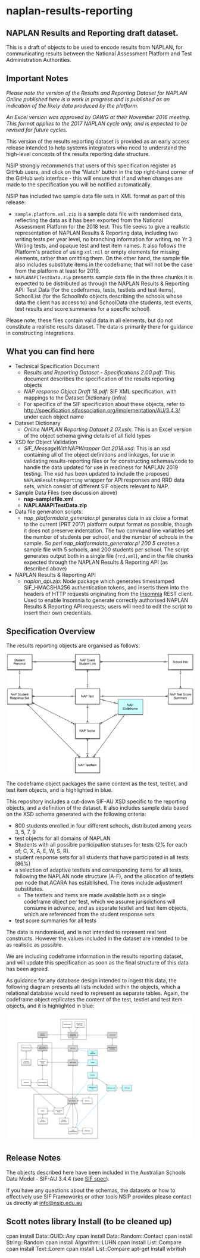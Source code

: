 # naplan-results-reporting


## NAPLAN Results and Reporting draft dataset. 
This is a draft of objects to be used to  encode results from NAPLAN, for communicating results between the National Assessment Platform and Test Administration Authorities.

## Important Notes

_Please note the version of the Results and Reporting Dataset for NAPLAN Online published here is a work in progress and is published as an indication of the likely data produced by the platform._
 
_An Excel version was approved by OAWG at their November 2016 meeting. This format applies to the 2017 NAPLAN cycle only, and is expected to be revised for future cycles._ 


This version of the results reporting dataset is provided as an early access release intended to help systems integrators who need to understand the high-level concepts of the results reporting data structure.

NSIP strongly recommends that users of this specification register as GitHub users, and click on the 'Watch' button in the top right-hand corner of the GitHub web interface - this will ensure that if and when changes are made to the specification you will be notified automatically.

NSIP has included two sample data file sets in XML format as part of this release: 

* `sample.platform.xml.zip` is a sample data file with randomised data, reflecting the data as it has been exported from the National Assessment Platform for the 2018 test. This file seeks to give a realistic representation of NAPLAN Results & Reporting data, including two writing tests per year level, no branching information for writing, no Yr 3 Writing tests, and opaque test and test item names. It also follows the Platform's practice of using `xsl:nil` or empty elements for missing elements, rather than omitting them. On the other hand, the sample file also includes substitute items in the codeframe; that will not be the case from the platform at least for 2019.
* `NAPLANAPITestData.zip` presents sample data file in the three chunks it is expected to be distributed as through the NAPLAN Results & Reporting API: Test Data (for the codeframes, tests, testlets and test items), SchoolList (for the SchoolInfo objects describing the schools whose data the client has access to) and SchoolData (the students, test events, test results and score summaries for a specific school).

Please note, these files contain valid data in all elements, but do not constitute a realistic results dataset. The data is primarily there for guidance in constructing integrations.


## What you can find here

* Technical Specification Document
  * _Results and Reporting Dataset - Specifications 2.00.pdf_: This document describes the specification of the results reporting objects
  * _NAP response Object Draft 18.pdf_: SIF XML specification, with mappings to the Dataset Dictionary (infra)
  * For specifics of the SIF specification about these objects, refer to http://specification.sifassociation.org/Implementation/AU/3.4.3/ under each object name
* Dataset Dictionary
  * _Online NAPLAN Reporting Dataset 2 07.xslx_: This is an Excel version of the object schema giving details of all field types 
* XSD for Object Validation
  * _SIF_MessageWithNAPWrapper Oct 2018.xsd_: This is an xsd containing all of the object definitions and linkages, for use in validating results-reporting files or for constructing schemas/code to handle the data updated for use in readiness for NAPLAN 2019 testing. The xsd has been updated to include the proposed `NAPLANResultsReporting` wrapper for API responses and RRD data sets, which consist of different SIF objects relevant to NAP.
* Sample Data Files (see discussion above)
  * **nap-samplefile.xml**
  * **NAPLANAPITestData.zip**
* Data file generation scripts:
  * _nap_platformdata_generator.pl_ generates data in as close a format to the current (PRT 2017) platform output format as possible, though it does not preserve indentation. The two command line variables set the number of students per school, and the number of schools in the sample. So _perl nap_platformdata_generator.pl 200 5_ creates a sample file with 5 schools, and 200 students per school. The script generates output both in a single file (`rrd.xml`), and in the file chunks expected through the NAPLAN Results & Reporting API (as described above)
* NAPLAN Results & Reporting API
  * _naplan_api.zip_: Node package which generates timestamped SIF_HMACSHA256 authentication tokens, and inserts them into the headers of HTTP requests originating from the [Insomnia](https://insomnia.rest) REST client. Used to enable Insomnia to generate correctly authorised NAPLAN Results & Reporting API requests; users will need to edit the script to insert their own credentials.

## Specification Overview
The results reporting objects are organised as follows:

![E-R diagram](https://raw.githubusercontent.com/nsip/naplan-results-reporting/master/NAPResponses.png "E-R diagram")

The codeframe object packages the same content as the test, testlet, and test item objects, and is highlighted in blue.

This repository includes a cut-down SIF-AU XSD specific to the reporting objects, and a definition of the dataset. It also includes sample data based on the XSD schema generated with the following criteria:  

* 800 students enrolled in four different schools, distributed among years 3, 5, 7, 9
* test objects for all domains of NAPLAN
* Students with all possible participation statuses for tests (2%  for each of; C, X, A, E, W, S, R).
* student response sets for all students that have participated in all tests (86%)
* a selection of adaptive testlets and corresponding items for all tests, following the NAPLAN node structure (A-F), and the allocation of testlets per node that ACARA has established. The items include adjustment substitutes.
  * The testlets and items are made available both as a single codeframe object per test, which we assume jurisdictions will consume in advance, and as separate testlet and test item objects, which are referenced from the student response sets
* test score summaries for all tests

The data is randomised, and is not intended to represent real test constructs. However the values included in the dataset are intended to be as realistic as possible.

We are including codeframe information in the results reporting dataset, and will update this specification as soon as the final structure of this data has been agreed.

As guidance for any database design intended to ingest this data, the following diagram presents all lists included within the objects, which a relational database would need to represent as separate tables. Again, the codeframe object replicates the content of the test, testlet and test item objects, and it is highlighted in blue:

![E-R diagram](https://raw.githubusercontent.com/nsip/naplan-results-reporting/master/NAPResponses1.png "Expanded E-R diagram")

## Release Notes

The objects described here have been included in the Australian Schools Data Model - SIF-AU 3.4.4 (see [SIF spec](http://specification.sifassociation.org/Implementation/AU/3.4.4/ )).

If you have any questions about the schemas, the datasets or how to effectively use SIF Frameworks or other tools NSIP provides please contact us directly at info@nsip.edu.au

## Scott notes library Install (to be cleaned up)

cpan install Data::GUID::Any
cpan install Data::Random::Contact
cpan install String::Random
cpan install Algorithm::LUHN
cpan install List::Compare
cpan install Text::Lorem
cpan install List::Compare
apt-get install wbritish
